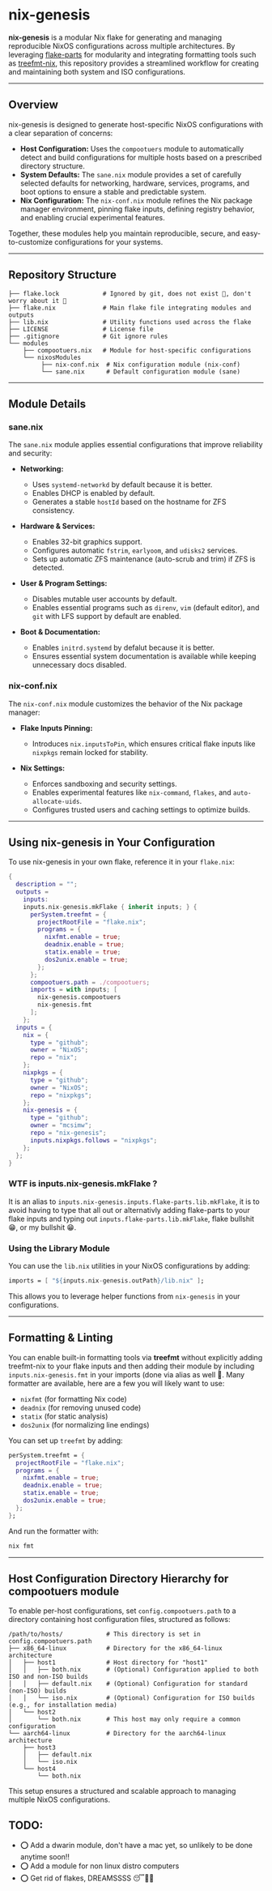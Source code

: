 # nix-genesis

**nix-genesis** is a modular Nix flake for generating and managing reproducible NixOS configurations across multiple architectures. By leveraging [flake-parts](https://github.com/hercules-ci/flake-parts) for modularity and integrating formatting tools such as [treefmt-nix](https://github.com/numtide/treefmt-nix), this repository provides a streamlined workflow for creating and maintaining both system and ISO configurations.

---

## Overview

nix-genesis is designed to generate host-specific NixOS configurations with a clear separation of concerns:

- **Host Configuration:** Uses the `compootuers` module to automatically detect and build configurations for multiple hosts based on a prescribed directory structure.
- **System Defaults:** The `sane.nix` module provides a set of carefully selected defaults for networking, hardware, services, programs, and boot options to ensure a stable and predictable system.
- **Nix Configuration:** The `nix-conf.nix` module refines the Nix package manager environment, pinning flake inputs, defining registry behavior, and enabling crucial experimental features.

Together, these modules help you maintain reproducible, secure, and easy-to-customize configurations for your systems.

---

## Repository Structure

```
├── flake.lock            # Ignored by git, does not exist 🙂, don't worry about it 🙂 
├── flake.nix             # Main flake file integrating modules and outputs
├── lib.nix               # Utility functions used across the flake
├── LICENSE               # License file
├── .gitignore            # Git ignore rules
└── modules
    ├── compootuers.nix   # Module for host-specific configurations
    └── nixosModules
         ├── nix-conf.nix  # Nix configuration module (nix-conf)
         └── sane.nix      # Default configuration module (sane)
```

---

## Module Details

### sane.nix

The `sane.nix` module applies essential configurations that improve reliability and security:

- **Networking:**

  - Uses `systemd-networkd` by default because it is better.
  - Enables  DHCP is enabled by default.
  - Generates a stable `hostId` based on the hostname for ZFS consistency.

- **Hardware & Services:**

  - Enables 32-bit graphics support.
  - Configures automatic `fstrim`, `earlyoom`, and `udisks2` services.
  - Sets up automatic ZFS maintenance (auto-scrub and trim) if ZFS is detected.

- **User & Program Settings:**

  - Disables mutable user accounts by default.
  - Enables essential programs such as `direnv`, `vim` (default editor), and `git` with LFS support by default are enabled.

- **Boot & Documentation:**

  - Enables `initrd.systemd` by defalut  because it is better. 
  - Ensures essential system documentation is available while keeping unnecessary docs disabled.

### nix-conf.nix

The `nix-conf.nix` module customizes the behavior of the Nix package manager:

- **Flake Inputs Pinning:**

  - Introduces `nix.inputsToPin`, which ensures critical flake inputs like `nixpkgs` remain locked for stability.

- **Nix Settings:**

  - Enforces sandboxing and security settings.
  - Enables experimental features like `nix-command`, `flakes`, and `auto-allocate-uids`.
  - Configures trusted users and caching settings to optimize builds.

---

## Using nix-genesis in Your Configuration

To use nix-genesis in your own flake, reference it in your `flake.nix`:

```nix
{
  description = "";
  outputs =
    inputs:
    inputs.nix-genesis.mkFlake { inherit inputs; } {
      perSystem.treefmt = {
        projectRootFile = "flake.nix";
        programs = {
          nixfmt.enable = true;
          deadnix.enable = true;
          statix.enable = true;
          dos2unix.enable = true;
        };
      };
      compootuers.path = ./compootuers;
      imports = with inputs; [
        nix-genesis.compootuers
        nix-genesis.fmt
      ];
    };
  inputs = {
    nix = {
      type = "github";
      owner = "NixOS";
      repo = "nix";
    };
    nixpkgs = {
      type = "github";
      owner = "NixOS";
      repo = "nixpkgs";
    };
    nix-genesis = {
      type = "github";
      owner = "mcsimw";
      repo = "nix-genesis";
      inputs.nixpkgs.follows = "nixpkgs";
    };
  };
}
```

### WTF is inputs.nix-genesis.mkFlake ?
It is an alias to `inputs.nix-genesis.inputs.flake-parts.lib.mkFlake`, it is to avoid having to type that all out or alternativly adding  flake-parts to your flake inputs and typing out `inputs.flake-parts.lib.mkFlake`, flake bullshit 😁, or my bullshit 😁.


### Using the Library Module

You can use the `lib.nix` utilities in your NixOS configurations by adding:

```nix
imports = [ "${inputs.nix-genesis.outPath}/lib.nix" ];
```

This allows you to leverage helper functions from `nix-genesis` in your configurations.

---

## Formatting & Linting

You can enable built-in formatting tools via **treefmt** without explicitly adding treefmt-nix to your flake inputs and then adding their module by including `inputs.nix-genesis.fmt` in your imports (done via alias as well 🥲. Many formatter are available, here are a few you will likely want to use:

- `nixfmt` (for formatting Nix code)
- `deadnix` (for removing unused code)
- `statix` (for static analysis)
- `dos2unix` (for normalizing line endings)

You can set up `treefmt` by adding:

```nix
perSystem.treefmt = {
  projectRootFile = "flake.nix";
  programs = {
    nixfmt.enable = true;
    deadnix.enable = true;
    statix.enable = true;
    dos2unix.enable = true;
  };
};
```

And run the formatter with:

```bash
nix fmt
```

---

## Host Configuration Directory Hierarchy for compootuers module

To enable per-host configurations, set `config.compootuers.path` to a directory containing host configuration files, structured as follows:

```
/path/to/hosts/            # This directory is set in config.compootuers.path
├── x86_64-linux           # Directory for the x86_64-linux architecture
│   ├── host1              # Host directory for "host1"
│   │   ├── both.nix       # (Optional) Configuration applied to both ISO and non-ISO builds
│   │   ├── default.nix    # (Optional) Configuration for standard (non-ISO) builds
│   │   └── iso.nix        # (Optional) Configuration for ISO builds (e.g., for installation media)
│   └── host2
│       └── both.nix       # This host may only require a common configuration
└── aarch64-linux          # Directory for the aarch64-linux architecture
    ├── host3
    │   ├── default.nix
    │   └── iso.nix
    └── host4
        └── both.nix
```

This setup ensures a structured and scalable approach to managing multiple NixOS configurations.

## TODO:
- ⭕ Add a dwarin module, don't have a mac yet, so unlikely to be done anytime soon!!
- ⭕ Add a module for non linux distro computers
- ⭕ Get rid of flakes, DREAMSSSS 😴💭🤤
